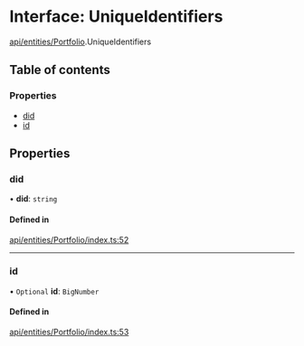 # Interface: UniqueIdentifiers

[api/entities/Portfolio](../wiki/api.entities.Portfolio).UniqueIdentifiers

## Table of contents

### Properties

- [did](../wiki/api.entities.Portfolio.UniqueIdentifiers#did)
- [id](../wiki/api.entities.Portfolio.UniqueIdentifiers#id)

## Properties

### did

• **did**: `string`

#### Defined in

[api/entities/Portfolio/index.ts:52](https://github.com/PolymathNetwork/polymesh-sdk/blob/299ce247/src/api/entities/Portfolio/index.ts#L52)

___

### id

• `Optional` **id**: `BigNumber`

#### Defined in

[api/entities/Portfolio/index.ts:53](https://github.com/PolymathNetwork/polymesh-sdk/blob/299ce247/src/api/entities/Portfolio/index.ts#L53)
